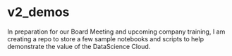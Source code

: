 # v2_demos
In preparation for our Board Meeting and upcoming company training, I am creating a repo to store a few sample notebooks and scripts to help demonstrate the value of the DataScience Cloud.
